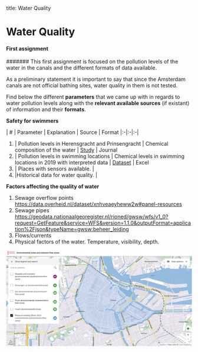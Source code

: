 <frontmatter>
  title: Water Quality
</frontmatter>

<br>

# Water Quality

#### First assignment

####### This first assignment is focused on the pollution levels of the water in the canals and the different formats of data available. 

As a preliminary statement it is important to say that since the Amsterdam canals are not official bathing sites, water quality in them is not tested.

Find below the different **parameters** that we came up with in regards to water pollution levels along with the **relevant available sources** (if existant) of information and their **formats**.

**Safety for swimmers**

| # | Parameter | Explanation | Source | Format
|:-|:-|:-|
1. | Pollution levels in Herensgracht and Prinsengracht | Chemical composition of the water | [Study](https://www.rivm.nl/publicaties/microbiologische-kwaliteit-van-grachtenwater-in-amsterdam) | Journal
1. | Pollution levels in swimming locations | Chemical levels in swimming locations in 2019 with interpreted data | [Dataset](https://onderzoek.amsterdam.nl/dataset/water-in-amsterdam) | Excel
1. | Places with sensors available. |
1. |Historical data for water quality. |

**Factors affecting the quality of water**

1. Sewage overflow points https://data.overheid.nl/dataset/xnhveaeyheww2w#panel-resources 
2. Sewage pipes https://geodata.nationaalgeoregister.nl/rioned/gwsw/wfs/v1_0?request=GetFeature&service=WFS&version=1.1.0&outputFormat=application%2Fjson&typeName=gwsw:beheer_leiding
3. Flows/currents
4. Physical factors of the water. Temperature, visibility, depth.



![Map of Amsterdam canals emission-free zones](../images/amsterdam-canals-emission-free-zones.png)